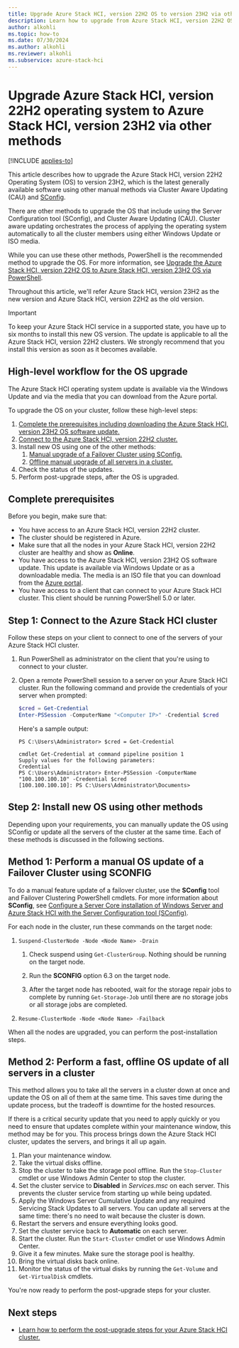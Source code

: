 ```yaml
---
title: Upgrade Azure Stack HCI, version 22H2 OS to version 23H2 via other manual methods
description: Learn how to upgrade from Azure Stack HCI, version 22H2 OS to Azure Stack HCI, version 23H2 using other manual methods.
author: alkohli
ms.topic: how-to
ms.date: 07/30/2024
ms.author: alkohli
ms.reviewer: alkohli
ms.subservice: azure-stack-hci
---
```


# Upgrade Azure Stack HCI, version 22H2 operating system to Azure Stack HCI, version 23H2 via other methods

[!INCLUDE [applies-to](../../includes/hci-applies-to-23h2-22h2.md)]

This article describes how to upgrade the Azure Stack HCI, version 22H2 Operating System (OS) to version 23H2, which is the latest generally available software using other manual methods via Cluster Aware Updating (CAU) and [SConfig](/windows-server/administration/server-core/server-core-sconfig).

There are other methods to upgrade the OS that include using the Server Configuration tool (SConfig), and Cluster Aware Updating (CAU).  Cluster aware updating orchestrates the process of applying the operating system automatically to all the cluster members using either Windows Update or ISO media.

While you can use these other methods, PowerShell is the recommended method to upgrade the OS. For more information, see [Upgrade the Azure Stack HCI, version 22H2 OS to Azure Stack HCI, version 23H2 OS via PowerShell](./upgrade-22h2-to-23h2-powershell.md).

Throughout this article, we'll refer Azure Stack HCI, version 23H2 as the new version and Azure Stack HCI, version 22H2 as the old version.

> [!IMPORTANT]
> To keep your Azure Stack HCI service in a supported state, you have up to six months to install this new OS version. The update is applicable to all the Azure Stack HCI, version 22H2 clusters. We strongly recommend that you install this version as soon as it becomes available.

## High-level workflow for the OS upgrade

The Azure Stack HCI operating system update is available via the Windows Update and via the media that you can download from the Azure portal.

To upgrade the OS on your cluster, follow these high-level steps:

1. [Complete the prerequisites including downloading the Azure Stack HCI, version 23H2 OS software update.](#complete-prerequisites)
1. [Connect to the Azure Stack HCI, version 22H2 cluster.](#step-1-connect-to-the-azure-stack-hci-cluster)
1. Install new OS using one of the other methods:
   1. [Manual upgrade of a Failover Cluster using SConfig.](#method-1-perform-a-manual-os-update-of-a-failover-cluster-using-sconfig)
   1. [Offline manual upgrade of all servers in a cluster.](#method-2-perform-a-fast-offline-os-update-of-all-servers-in-a-cluster)
1. Check the status of the updates.
1. Perform post-upgrade steps, after the OS is upgraded.


## Complete prerequisites

Before you begin, make sure that:

- You have access to an Azure Stack HCI, version 22H2 cluster.
- The cluster should be registered in Azure.
- Make sure that all the nodes in your Azure Stack HCI, version 22H2 cluster are healthy and show as **Online**.
- You have access to the Azure Stack HCI, version 23H2 OS software update. This update is available via Windows Update or as a downloadable media. The media is an ISO file that you can download from the [Azure portal](https://portal.azure.com/#view/Microsoft_Azure_HybridCompute/AzureArcCenterBlade/~/hciGetStarted).
- You have access to a client that can connect to your Azure Stack HCI cluster. This client should be running PowerShell 5.0 or later.

## Step 1: Connect to the Azure Stack HCI cluster

Follow these steps on your client to connect to one of the servers of your Azure Stack HCI cluster.

1. Run PowerShell as administrator on the client that you're using to connect to your cluster.
2. Open a remote PowerShell session to a server on your Azure Stack HCI cluster. Run the following command and provide the credentials of your server when prompted:

   ```powershell
   $cred = Get-Credential
   Enter-PSSession -ComputerName "<Computer IP>" -Credential $cred 
   ```
   
   Here's a sample output:

   ```Console
   PS C:\Users\Administrator> $cred = Get-Credential
   
   cmdlet Get-Credential at command pipeline position 1
   Supply values for the following parameters:
   Credential
   PS C:\Users\Administrator> Enter-PSSession -ComputerName "100.100.100.10" -Credential $cred 
   [100.100.100.10]: PS C:\Users\Administrator\Documents>
   ```

## Step 2: Install new OS using other methods

Depending upon your requirements, you can manually update the OS using SConfig or update all the servers of the cluster at the same time. Each of these methods is discussed in the following sections.


## Method 1: Perform a manual OS update of a Failover Cluster using SCONFIG

To do a manual feature update of a failover cluster, use the **SConfig** tool and Failover Clustering PowerShell cmdlets. For more information about **SConfig**, see [Configure a Server Core installation of Windows Server and Azure Stack HCI with the Server Configuration tool (SConfig)](/windows-server/administration/server-core/server-core-sconfig).

For each node in the cluster, run these commands on the target node:

1. `Suspend-ClusterNode -Node <Node Name> -Drain`

    1. Check suspend using `Get-ClusterGroup`. Nothing should be running on the target node.

    1. Run the **SCONFIG** option 6.3 on the target node.

    1. After the target node has rebooted, wait for the storage repair jobs to complete by running `Get-Storage-Job` until there are no storage jobs or all storage jobs are completed.

1. `Resume-ClusterNode -Node <Node Name> -Failback`

When all the nodes are upgraded, you can perform the post-installation steps.

## Method 2: Perform a fast, offline OS update of all servers in a cluster

This method allows you to take all the servers in a cluster down at once and update the OS on all of them at the same time. This saves time during the update process, but the tradeoff is downtime for the hosted resources.

If there is a critical security update <!--ASK-->that you need to apply quickly or you need to ensure that updates complete within your maintenance window, this method may be for you. This process brings down the Azure Stack HCI cluster, updates the servers, and brings it all up again.

1. Plan your maintenance window.
1. Take the virtual disks offline.
1. Stop the cluster to take the storage pool offline. Run the `Stop-Cluster` cmdlet or use Windows Admin Center to stop the cluster.
1. Set the cluster service to **Disabled** in *Services.msc* on each server. This prevents the cluster service from starting up while being updated.
1. <!--ASK-->Apply the Windows Server Cumulative Update and any required Servicing Stack Updates to all servers. You can update all servers at the same time: there's no need to wait because the cluster is down.
1. Restart the servers and ensure everything looks good.
1. Set the cluster service back to **Automatic** on each server.
1. Start the cluster. Run the `Start-Cluster` cmdlet or use Windows Admin Center.  
1. Give it a few minutes.  Make sure the storage pool is healthy.
1. Bring the virtual disks back online.
1. Monitor the status of the virtual disks by running the `Get-Volume` and `Get-VirtualDisk` cmdlets.

<!--ASK-->

You're now ready to perform the post-upgrade steps for your cluster.

## Next steps

- [Learn how to perform the post-upgrade steps for your Azure Stack HCI cluster.](./post-upgrade-steps.md)
